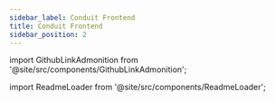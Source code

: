 ```yaml
---
sidebar_label: Conduit Frontend
title: Conduit Frontend
sidebar_position: 2
---
```


import GithubLinkAdmonition from '@site/src/components/GithubLinkAdmonition';

<GithubLinkAdmonition title="conduit-frontend" text="Github" type="tip" link="www.github.com/johntwiix/conduit-frontend/"/>

import ReadmeLoader from '@site/src/components/ReadmeLoader';

<ReadmeLoader repo="conduit-frontend" branch="master"/>
